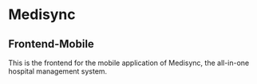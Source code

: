 # Medisync
## Frontend-Mobile
This is the frontend for the mobile application of Medisync, the all-in-one hospital management system.